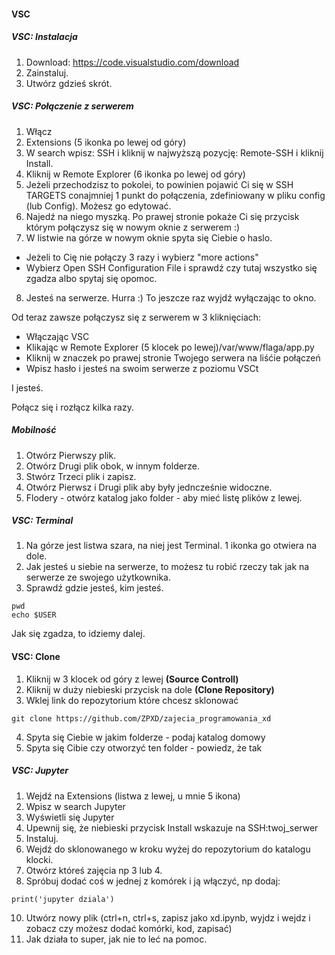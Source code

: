 





#### VSC

##### VSC: Instalacja

1. Download: https://code.visualstudio.com/download
2. Zainstaluj.
3. Utwórz gdzieś skrót.

##### VSC: Połączenie z serwerem

1. Włącz
2. Extensions (5 ikonka po lewej od góry)
3. W search wpisz: SSH i kliknij w najwyższą pozycję: Remote-SSH i kliknij Install.
4. Kliknij w Remote Explorer (6 ikonka po lewej od góry)
5. Jeżeli przechodzisz to pokolei, to powinien pojawić Ci się w SSH TARGETS conajmniej 1 punkt do połączenia, zdefiniowany w pliku config (lub Config). Możesz go edytować.
6. Najedź na niego myszką. Po prawej stronie pokaże Ci się przycisk którym połączysz się w nowym oknie z serwerem :)
7. W listwie na górze w nowym oknie spyta się Ciebie o haslo.
- Jeżeli to Cię nie połączy 3 razy i wybierz "more actions" 
- Wybierz Open SSH Configuration File i sprawdź czy tutaj wszystko się zgadza albo spytaj się opomoc.
8. Jesteś na serwerze. Hurra :) To jeszcze raz wyjdź wyłączając to okno.

Od teraz zawsze połączysz się z serwerem w 3 kliknięciach:
- Włączając VSC
- Klikając w Remote Explorer (5 klocek po lewej)/var/www/flaga/app.py
- Kliknij w znaczek po prawej stronie Twojego serwera na liśćie połączeń
- Wpisz hasło i jesteś na swoim serwerze z poziomu VSCt

I jesteś. 

Połącz się i rozłącz kilka razy.

##### Mobilność

1. Otwórz Pierwszy plik.
2. Otwórz Drugi plik obok, w innym folderze.
3. Stwórz Trzeci plik i zapisz.
4. Otwórz Pierwsz i Drugi plik aby były jedncześnie widoczne.
5. Flodery - otwórz katalog jako folder - aby mieć listę plików z lewej.

##### VSC: Terminal

1. Na górze jest listwa szara, na niej jest Terminal. 1 ikonka go otwiera na dole.
2. Jak jesteś u siebie na serwerze, to możesz tu robić rzeczy tak jak na serwerze ze swojego użytkownika.
3. Sprawdź gdzie jesteś, kim jesteś.
```
pwd
echo $USER
```
Jak się zgadza, to idziemy dalej.

#### VSC: Clone

1. Kliknij w 3 klocek od góry z lewej **(Source Controll)**
2. Kliknij w duży niebieski przycisk na dole **(Clone Repository)**
3. Wklej link do repozytorium które chcesz sklonować
```
git clone https://github.com/ZPXD/zajecia_programowania_xd
```
4. Spyta się Ciebie w jakim folderze - podaj katalog domowy
5. Spyta się Cibie czy otworzyć ten folder - powiedz, że tak

##### VSC: Jupyter

1. Wejdź na Extensions (listwa z lewej, u mnie 5 ikona)
2. Wpisz w search Jupyter
3. Wyświetli się Jupyter
4. Upewnij się, że niebieski przycisk Install wskazuje na SSH:twoj_serwer
5. Instaluj.
7. Wejdź do sklonowanego w kroku wyżej do repozytorium do katalogu klocki.
8. Otwórz któreś zajęcia np 3 lub 4.
9. Spróbuj dodać coś w jednej z komórek i ją włączyć, np dodaj:
```
print('jupyter dziala')
```
10. Utwórz nowy plik (ctrl+n, ctrl+s, zapisz jako xd.ipynb, wyjdz i wejdz i zobacz czy możesz dodać komórki, kod, zapisać)
11. Jak działa to super, jak nie to leć na pomoc.







